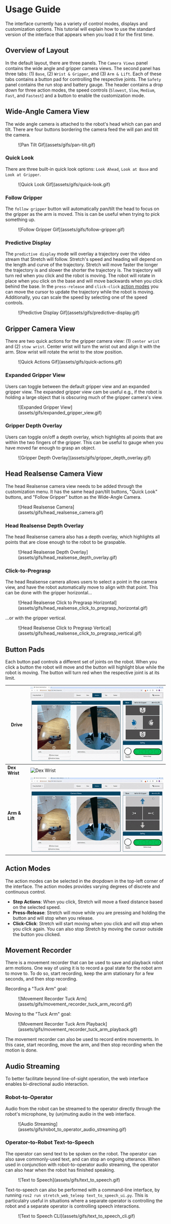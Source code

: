 # Usage Guide

The interface currently has a variety of control modes, displays and customization options. This tutorial will explain how to use the standard version of the interface that appears when you load it for the first time.

## Overview of Layout

In the default layout, there are three panels. The `Camera Views` panel contains the wide angle and gripper camera views. The second panel has three tabs: (1) `Base`, (2) `Wrist & Gripper`, and (3) `Arm & Lift`. Each of these tabs contains a button pad for controlling the respective joints. The `Safety` panel contains the run stop and battery gauge. The header contains a drop down for three action modes, the speed controls (`Slowest`, `Slow`, `Medium`, `Fast`, and `Fastest`) and a button to enable the customization mode.

## Wide-Angle Camera View

The wide angle camera is attached to the robot's head which can pan and tilt. There are four buttons bordering the camera feed the will pan and tilt the camera.

<figure markdown="span">
    ![Pan Tilt Gif](assets/gifs/pan-tilt.gif)
</figure>

### Quick Look

There are three built-in quick look options: `Look Ahead`, `Look at Base` and `Look at Gripper`.

<figure markdown="span">
    ![Quick Look Gif](assets/gifs/quick-look.gif)
</figure>

### Follow Gripper

The `follow gripper` button will automatically pan/tilt the head to focus on the gripper as the arm is moved. This is can be useful when trying to pick something up.

<figure markdown="span">
    ![Follow Gripper Gif](assets/gifs/follow-gripper.gif)
</figure>

### Predictive Display

The `predictive display` mode will overlay a trajectory over the video stream that Stretch will follow. Stretch's speed and heading will depend on the length and curve of the trajectory. Stretch will move faster the longer the trajectory is and slower the shorter the trajectory is. The trajectory will turn red when you click and the robot is moving. The robot will rotate in place when you click on the base and will move backwards when you click behind the base. In the `press-release` and `click-click` [action modes](#action-modes) you can move the cursor to update the trajectory while the robot is moving. Additionally, you can scale the speed by selecting one of the speed controls.

<figure markdown="span">
    ![Predictive Display Gif](assets/gifs/predictive-display.gif)
</figure>

## Gripper Camera View

There are two quick actions for the gripper camera view: (1) `center wrist` and (2) `stow wrist`. Center wrist will turn the wrist out and align it with the arm. Stow wrist will rotate the wrist to the stow position.

<figure markdown="span">
    ![Quick Actions Gif](assets/gifs/quick-actions.gif)
</figure>

### Expanded Gripper View

Users can toggle between the default gripper view and an expanded gripper view. The expanded gripper view cam be useful e.g., if the robot is holding a large object that is obscuring much of the gripper camera's view.

<figure markdown="span">
    ![Expanded Gripper View](assets/gifs/expanded_gripper_view.gif)
</figure>

### Gripper Depth Overlay

Users can toggle on/off a depth overlay, which highlights all points that are within the two fingers of the gripper. This can be useful to gauge when you have moved far enough to grasp an object.

<figure markdown="span">
    ![Gripper Depth Overlay](assets/gifs/gripper_depth_overlay.gif)
</figure>

## Head Realsense Camera View

The head Realsense camera view needs to be added through the customization menu. It has the same head pan/tilt buttons, "Quick Look" buttons, and "Follow Gripper" button as the Wide-Angle Camera.

<figure markdown="span">
    ![Head Realsense Camera](assets/gifs/head_realsense_camera.gif)
</figure>

### Head Realsense Depth Overlay

The head Realsense camera also has a depth overlay, which highlights all points that are close enough to the robot to be graspable.

<figure markdown="span">
    ![Head Realsense Depth Overlay](assets/gifs/head_realsense_depth_overlay.gif)
</figure>

### Click-to-Pregrasp

The head Realsense camera allows users to select a point in the camera view, and have the robot automatically move to align with that point. This can be done with the gripper horizontal...

<figure markdown="span">
    ![Head Realsense Click to Pregrasp Horizontal](assets/gifs/head_realsense_click_to_pregrasp_horizontal.gif)
</figure>

...or with the gripper vertical.

<figure markdown="span">
    ![Head Realsense Click to Pregrasp Vertical](assets/gifs/head_realsense_click_to_pregrasp_vertical.gif)
</figure>

## Button Pads

Each button pad controls a different set of joints on the robot. When you click a button the robot will move and the button will highlight blue while the robot is moving. The button will turn red when the respective joint is at its limit.

| **Drive**    | ![Drive](assets/gifs/drive-optimized.gif) |
|--------------|------------------------------------------|
| **Dex Wrist**| ![Dex Wrist](assets/gifs/wrist-gripper.gif)|
| **Arm & Lift** | ![Arm & Lift](assets/gifs/arm-lift.gif)   |

## Action Modes

The action modes can be selected in the dropdown in the top-left corner of the interface. The action modes provides varying degrees of discrete and continuous control.

- **Step Actions**: When you click, Stretch will move a fixed distance based on the selected speed.
- **Press-Release**: Stretch will move while you are pressing and holding the button and will stop when you release.
- **Click-Click**: Stretch will start moving when you click and will stop when you click again. You can also stop Stretch by moving the cursor outside the button you clicked.

## Movement Recorder

There is a movement recorder that can be used to save and playback robot arm motions. One way of using it is to record a goal state for the robot arm to move to. To do so, start recording, keep the arm stationary for a few seconds, and then stop recording.

Recording a "Tuck Arm" goal:

<figure markdown="span">
    ![Movement Recorder Tuck Arm](assets/gifs/movement_recorder_tuck_arm_record.gif)
</figure>

Moving to the "Tuck Arm" goal:

<figure markdown="span">
    ![Movement Recorder Tuck Arm Playback](assets/gifs/movement_recorder_tuck_arm_playback.gif)
</figure>

The movement recorder can also be used to record entire movements. In this case, start recording, move the arm, and then stop recording when the motion is done.

## Audio Streaming

To better facilitate beyond line-of-sight operation, the web interface enables bi-directional audio interaction.

### Robot-to-Operator

Audio from the robot can be streamed to the operator directly through the robot's microphone, by (un)muting audio in the web interface.

<figure markdown="span">
    ![Audio Streaming](assets/gifs/robot_to_operator_audio_streaming.gif)
</figure>

### Operator-to-Robot Text-to-Speech

The operator can send text to be spoken on the robot. The operator can also save commonly-used text, and can stop an ongoing utterance. When used in conjunction with robot-to-operator audio streaming, the operator can also hear when the robot has finished speaking.

<figure markdown="span">
    ![Text to Speech](assets/gifs/text_to_speech.gif)
</figure>

Text-to-speech can also be performed with a command-line interface, by running `ros2 run stretch_web_teleop text_to_speech_ui.py`. This is particulalry useful in situations where a separate operator is controlling the robot and a separate operator is controlling speech interactions.

<figure markdown="span">
    ![Text to Speech CLI](assets/gifs/text_to_speech_cli.gif)
</figure>
